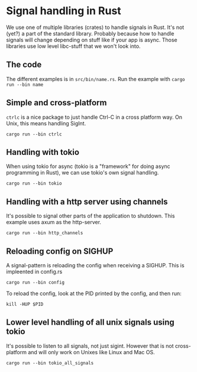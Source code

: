 # Signal handling in Rust

We use one of multiple libraries (crates) to handle signals in Rust. It's not (yet?) a part of the
standard library. Probably because how to handle signals will change depending on stuff like if your
app is async. Those libraries use low level libc-stuff that we won't look into.

## The code

The different examples is in `src/bin/name.rs`. Run the example with `cargo run --bin name`

## Simple and cross-platform

`ctrlc` is a nice package to just handle Ctrl-C in a cross platform way. On Unix, this means
handling SigInt.

```
cargo run --bin ctrlc
```

## Handling with tokio

When using tokio for async (tokio is a "framework" for doing async programming in Rust), we can use
tokio's own signal handling.

```
cargo run --bin tokio
```

## Handling with a http server using channels

It's possible to signal other parts of the application to shutdown. This example uses axum as the
http-server.

```
cargo run --bin http_channels
```

## Reloading config on SIGHUP

A signal-pattern is reloading the config when receiving a SIGHUP. This is impleented in config.rs

```
cargo run --bin config
```

To reload the config, look at the PID printed by the config, and then run:

```
kill -HUP $PID
```

## Lower level handling of all unix signals using tokio

It's possible to listen to all signals, not just sigint. However that is not cross-platform and will
only work on Unixes like Linux and Mac OS.

```
cargo run --bin tokio_all_signals
```
